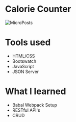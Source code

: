 # Calorie Counter

![MicroPosts]()

# Tools used

* HTML/CSS
* Bootswatch
* JavaScript
* JSON Server

# What I learned

* Babal Webpack Setup
* RESTful API's
* CRUD